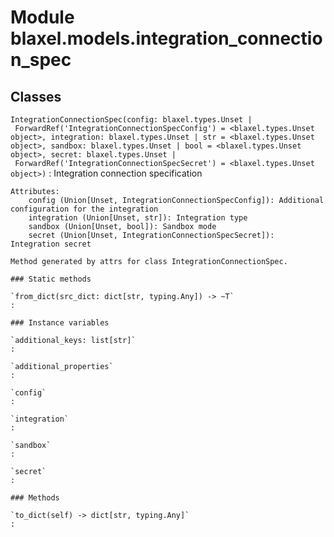 Module blaxel.models.integration_connection_spec
================================================

Classes
-------

`IntegrationConnectionSpec(config: blaxel.types.Unset | ForwardRef('IntegrationConnectionSpecConfig') = <blaxel.types.Unset object>, integration: blaxel.types.Unset | str = <blaxel.types.Unset object>, sandbox: blaxel.types.Unset | bool = <blaxel.types.Unset object>, secret: blaxel.types.Unset | ForwardRef('IntegrationConnectionSpecSecret') = <blaxel.types.Unset object>)`
:   Integration connection specification
    
    Attributes:
        config (Union[Unset, IntegrationConnectionSpecConfig]): Additional configuration for the integration
        integration (Union[Unset, str]): Integration type
        sandbox (Union[Unset, bool]): Sandbox mode
        secret (Union[Unset, IntegrationConnectionSpecSecret]): Integration secret
    
    Method generated by attrs for class IntegrationConnectionSpec.

    ### Static methods

    `from_dict(src_dict: dict[str, typing.Any]) ‑> ~T`
    :

    ### Instance variables

    `additional_keys: list[str]`
    :

    `additional_properties`
    :

    `config`
    :

    `integration`
    :

    `sandbox`
    :

    `secret`
    :

    ### Methods

    `to_dict(self) ‑> dict[str, typing.Any]`
    :